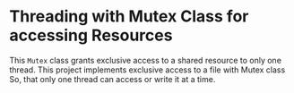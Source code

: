 # Threading with Mutex Class for accessing Resources

This `Mutex` class grants exclusive access to a shared resource to only one thread. This project implements exclusive access to a file with Mutex class So, that only one thread can access or write it at a time.